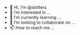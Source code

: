 - 👋 Hi, I’m @slotters
- 👀 I’m interested in ...
- 🌱 I’m currently learning ...
- 💞️ I’m looking to collaborate on ...
- 📫 How to reach me ...

<!---
# Daftar Situs Slot Online Cuan Dan Terpercaya

Selamat datang di <a href="https://beacons.ai/slotonlinemigo88"><strong>MiGO88</strong></a> yang merupakan Situs Slot Online Cuan terlengkap dan terpercaya tahun 2022. Migo88 memiliki member aktif setiap harinya yang sebagian besar adalah para pemain game slot online, maka tidak heran jika <a href="https://beacons.ai/slotonlinemigo88"><strong>migo88</strong></a> dijuluki sebagai situs judi slot online yang gacor.

MiGO88 adalah <a href="https://beacons.ai/slotonlinemigo88"><strong>adalah agen situs judi Slot Online terpercaya</strong></a> siap melayani pecinta Slot Online di Indonesia yang menyediakan judi online terlengkap dan daftar slot gacor mudah menang serta online 24 jam di 2022.

MIGO88 sebagai perusahaan berbasis online yang menyediakan permainan Slot games dan Judi Online yang sudah terpercaya. Member <a href="https://beacons.ai/slotonlinemigo88"><strong>MiGO88</strong></a> mendapatkan banyak manfaat dari berbagai layanan judi online terlengkap mulai dari <a><strong>Judi Slot Online</strong></a>, casino online dan judi bola online sampai layanan informasi bocoran slot gacor mudah menang dan cek juga promo slot deposit pulsa termurah tanpa potongan.


<table style="width: 100%; text-align: align left;">
<thead>
<tr>
<td class="text-center" style="text-align: center; border: 3px solid white;" colspan="2"><strong>Tentang Situs Slot Online Cuan Terpercaya - MIGO88</strong></td>
</tr>
</thead>
<tbody>
<tr>
<td style="border: 3px solid white;">Nama Situs:</td>
<td style="border: 3px solid white;">MIGO88</td>
</tr>
<tr>
<td style="border: 3px solid white;">Slot Gacor:</td>
<td style="border: 3px solid white;">Pragmatic Play, PG Soft, Slot 88, Habanero, Spadegaming, Joker </td>
</tr>
<tr>
<td style="border: 3px solid white;">Minimal Deposit:</td>
<td style="border: 3px solid white;">Rp. 25.000,-</td>
</tr>
<tr>
<td style="border: 3px solid white;">Tipe Deposit</td>
<td style="border: 3px solid white;">Deposit Pulsa Tanpa Potongan, Bank lokal, E-Wallet</td>
</tr>
<tr>
<td style="border: 3px solid white;">Server:</td>
<td style="border: 3px solid white;"><span style="f29e00;"><strong><a style="color: #f29e00;" href="https://beacons.ai/slotonlinemigo88/">ZOOM ENGINE</a></strong></span></td>
</tr>
</tbody>
</table> 

## MIGO88 : SITUS JUDI ONLINE TERBAIK DI INDONESIA
MIGO88 menjadi salah satu situs judi online terbaik di Indonesia. Kami telah menjadi pusat judi game slot online di Indonesia sejak tahun 2020. Kami di MIGO88 mengetahui jika game slot online merupakan salah satu game judi online yang paling populer di dunia. Untuk itulah kami telah bekerjasama dengan 21 provider game slot online terkemuka dunia untuk menghadirkan suasana bermain slot di kasino lebih dekat dengan Anda. Masing-masing provider membawa puluhan hingga ratusan game slot online terbaik buatan mereka yang memiliki tema berbeda satu dengan lainnya. Mulai dari tema film-film Hollywood hingga tema sejarah kebudayaan bisa Anda temukan di game slot online milik provider-provider ini. Dijamin Anda tidak akan pernah bosan untuk bermain slot online di <a href="https://beacons.ai/slotonlinemigo88"><strong>MiGO88</strong></a>.

Kualitas game slot online yang di hadirkan setiap provider yang ada di <a href="https://beacons.ai/slotonlinemigo88"><strong>MiGO88</strong></a> sudah tidak perlu di ragukan lagi kualitas nya. Bahkan beberapa diantara merupakan game slot online yang paling popular yang di mainkan di semua kalangan di seluruh dunia

--->
